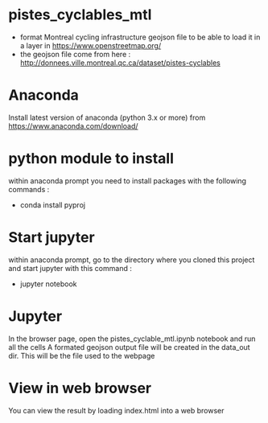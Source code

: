 # pistes_cyclables_mtl
- format Montreal cycling infrastructure geojson file to be able to load it in a layer in https://www.openstreetmap.org/
- the geojson file come from here : http://donnees.ville.montreal.qc.ca/dataset/pistes-cyclables

# Anaconda
Install latest version of anaconda (python 3.x or more) from https://www.anaconda.com/download/ 

# python module to install
within anaconda prompt you need to install packages with the following commands :
 - conda install pyproj

# Start jupyter
within anaconda prompt, go to the directory where you cloned this project and start jupyter with this command :
 - jupyter notebook

# Jupyter
In the browser page, open the pistes_cyclable_mtl.ipynb notebook and run all the cells
A formated geojson output file will be created in the data_out dir. This will be the file used to the webpage

# View in web browser
You can view the result by loading index.html into a web browser
